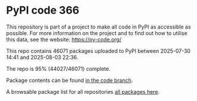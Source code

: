 # PyPI code 366

This repository is part of a project to make all code in PyPI as accessible as possible. For more information 
on the project and to find out how to utilise this data, see the website: https://py-code.org/

This repo contains 46071 packages uploaded to PyPI between 
2025-07-30 14:41 and 2025-08-03 22:36.

The repo is 95% (44027/46071) complete.

Package contents can be found [in the code branch](https://github.com/pypi-data/pypi-mirror-366/tree/code/packages).

A browsable package list for all repositories [all packages here](https://py-code.org/repositories/pypi-mirror-366).


